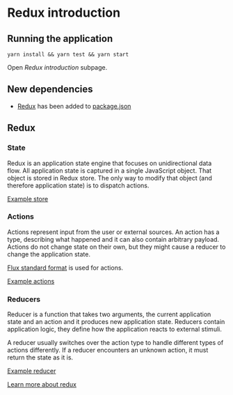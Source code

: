 # Redux introduction

## Running the application

```
yarn install && yarn test && yarn start
```

Open _Redux introduction_ subpage.

## New dependencies

* [Redux](https://github.com/reactjs/redux) has been added to [package.json](https://github.com/urmastalimaa/interactive-frontend-development/blob/master/lecture_4/package.json#L50)

## Redux

### State

Redux is an application state engine that focuses on unidirectional data flow.
All application state is captured in a single JavaScript object. That object is
stored in Redux store. The only way to modify that object (and therefore
application state) is to dispatch actions. 

[Example store](https://github.com/urmastalimaa/interactive-frontend-development/blob/master/lecture_4/src/redux_introduction/ReduxExample.js#L20)

### Actions

Actions represent input from the user or external sources. An action has a
type, describing what happened and it can also contain arbitrary payload.
Actions do not change state on their own, but they might cause a reducer to
change the application state.

[Flux standard format](https://github.com/acdlite/flux-standard-action) is used for actions.

[Example actions](https://github.com/urmastalimaa/interactive-frontend-development/blob/master/lecture_4/src/redux_introduction/ReduxExample.js#L26)

### Reducers

Reducer is a function that takes two arguments, the current application state
and an action and it produces new application state. Reducers contain
application logic, they define how the application reacts to external stimuli.

A reducer usually switches over the action type to handle different types of
actions differently. If a reducer encounters an unknown action, it must return
the state as it is.

[Example reducer](https://github.com/urmastalimaa/interactive-frontend-development/blob/master/lecture_4/src/redux_introduction/ReduxExample.js#L5)

[Learn more about redux](https://redux.js.org)
